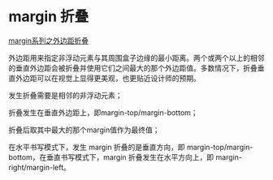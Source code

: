 # margin 折叠

[margin系列之外边距折叠](http://blog.doyoe.com/2013/12/04/css/margin%E7%B3%BB%E5%88%97%E4%B9%8B%E5%A4%96%E8%BE%B9%E8%B7%9D%E6%8A%98%E5%8F%A0/)

外边距用来指定非浮动元素与其周围盒子边缘的最小距离。两个或两个以上的相邻的垂直外边距会被折叠并使用它们之间最大的那个外边距值。多数情况下，折叠垂直外边距可以在视觉上显得更美观，也更贴近设计师的预期。

发生折叠需要是相邻的非浮动元素；

折叠发生在垂直外边距上，即margin-top/margin-bottom；

折叠后取其中最大的那个margin值作为最终值；

在水平书写模式下，发生 margin 折叠的是垂直方向，即 margin-top/margin-bottom，在垂直书写模式下，margin 折叠发生在水平方向上，即 margin-right/margin-left。